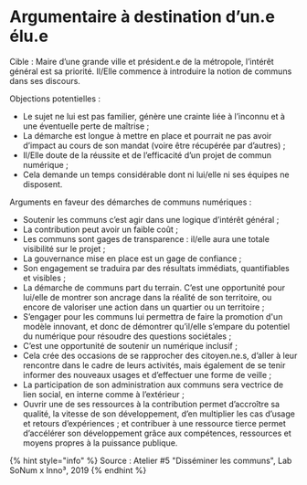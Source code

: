 # Argumentaire à destination d’un.e élu.e

Cible : Maire d’une grande ville et président.e de la métropole, l’intérêt général est sa priorité. Il/Elle commence à introduire la notion de communs dans ses discours.

Objections potentielles :

* Le sujet ne lui est pas familier, génère une crainte liée à l’inconnu et à une éventuelle perte de maîtrise ; 
* La démarche est longue à mettre en place et pourrait ne pas avoir d’impact au cours de son mandat \(voire être récupérée par d’autres\) ; 
* Il/Elle doute de la réussite et de l’efficacité d’un projet de commun numérique ; 
* Cela demande un temps considérable dont ni lui/elle ni ses équipes ne disposent. 

Arguments en faveur des démarches de communs numériques :

* Soutenir les communs c’est agir dans une logique d’intérêt général ; 
* La contribution peut avoir un faible coût ; 
* Les communs sont gages de transparence : il/elle aura une totale visibilité sur le projet ; 
* La gouvernance mise en place est un gage de confiance ; 
* Son engagement se traduira par des résultats immédiats, quantifiables et visibles ; 
* La démarche de communs part du terrain. C’est une opportunité pour lui/elle de montrer son ancrage dans la réalité de son territoire, ou encore de valoriser une action dans un quartier ou un territoire ;
* S’engager pour les communs lui permettra de faire la promotion d'un modèle innovant, et donc de démontrer qu’il/elle s’empare du potentiel du numérique pour résoudre des questions sociétales ;
* C’est une opportunité de soutenir un numérique inclusif ; 
* Cela crée des occasions de se rapprocher des citoyen.ne.s, d’aller à leur rencontre dans le cadre de leurs activités, mais également de se tenir informer des nouveaux usages et d’effectuer une forme de veille ; 
* La participation de son administration aux communs sera vectrice de lien social, en interne comme à l’extérieur ; 
* Ouvrir une de ses ressources à la contribution permet d’accroître sa qualité, la vitesse de son développement, d’en multiplier les cas d’usage et retours d’expériences ; et contribuer à une ressource tierce permet d’accélérer son développement grâce aux compétences, ressources et moyens propres à la puissance publique. 

{% hint style="info" %}
Source : Atelier \#5 "Disséminer les communs", Lab SoNum x Inno³, 2019
{% endhint %}

